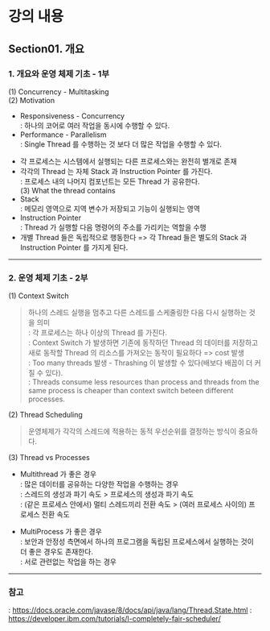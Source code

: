 # 강의 내용
## Section01. 개요
### 1. 개요와 운영 체제 기초 - 1부
(1) Concurrency - Multitasking  
(2) Motivation  
- Responsiveness - Concurrency  
: 하나의 코어로 여러 작업을 동시에 수행할 수 있다.  
- Performance - Parallelism  
: Single Thread 를 수행하는 것 보다 더 많은 작업을 수행할 수 있다.  
* 각 프로세스는 시스템에서 실행되는 다른 프로세스와는 완전히 별개로 존재  
* 각각의 Thread 는 자체 Stack 과 Instruction Pointer 를 가진다.  
: 프로세스 내의 나머지 컴포넌트는 모든 Thread 가 공유한다.  
(3) What the thread contains  
* Stack  
: 메모리 영역으로 지역 변수가 저장되고 기능이 실행되는 영역  
* Instruction Pointer  
: Thread 가 실행할 다음 명령어의 주소를 가리키는 역할을 수행  
* 개별 Thread 들은 독립적으로 행동한다 => 각 Thread 들은 별도의 Stack 과 Instruction Pointer 를 가지게 된다.   
---

### 2. 운영 체제 기초 - 2부
(1) Context Switch  
> 하나의 스레드 실행을 멈추고 다른 스레드를 스케줄링한 다음 다시 실행하는 것을 의미  
: 각 프로세스는 하나 이상의 Thread 를 가진다.  
: Context Switch 가 발생하면 기존에 동작하던 Thread 의 데이터를 저장하고 새로 동작할 Thread 의 리소스를 가져오는 동작이 필요하다 => cost 발생  
: Too many threads 발생 - Thrashing 이 발생할 수 있다(배보다 배꼽이 더 커질 수 있다).  
: Threads consume less resources than process and threads from the same process is cheaper than context switch beteen different processes.  

(2) Thread Scheduling  
> 운영체제가 각각의 스레드에 적용하는 동적 우선순위를 결정하는 방식이 중요하다.

(3) Thread vs Processes
* Multithread 가 좋은 경우  
: 많은 데이터를 공유하는 다양한 작업을 수행하는 경우  
: 스레드의 생성과 파기 속도 > 프로세스의 생성과 파기 속도  
: (같은 프로세스 안에서) 멀티 스레드끼리 전환 속도 > (여러 프로세스 사이의) 프로세스 전환 속도  

* MultiProcess 가 좋은 경우  
: 보안과 안정성 측면에서 하나의 프로그램을 독립된 프로세스에서 실행하는 것이 더 좋은 경우도 존재한다.  
: 서로 관련없는 작업을 하는 경우  

---
### 참고 
: https://docs.oracle.com/javase/8/docs/api/java/lang/Thread.State.html
: https://developer.ibm.com/tutorials/l-completely-fair-scheduler/
